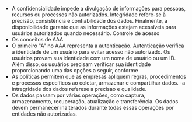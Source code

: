 - A confidencialidade impede a divulgação de informações para pessoas, recursos ou processos não autorizados. Integridade refere-se à precisão, consistência e confiabilidade dos dados. Finalmente, a disponibilidade garante que as informações estejam acessíveis para usuários autorizados quando necessário.
Controle de acesso 
 - Os conceitos de AAA
 - O primeiro "A" no AAA representa a autenticação. Autenticação verifica a identidade de um usuário para evitar acesso não autorizado. Os usuários provam sua identidade com um nome de usuário ou um ID. Além disso, os usuários precisam verificar sua identidade proporcionando uma das opções a seguir, conforme
 - As políticas permitem que as empresas apliquem regras, procedimentos e processos específicos ao coletar, armazenar e compartilhar dados.
-a intregridade dos dados referese a precisao e qualidade.
- Os dados passam por várias operações, como captura, armazenamento, recuperação, atualização e transferência. Os dados devem permanecer inalterados durante todas essas operações por entidades não autorizadas.
